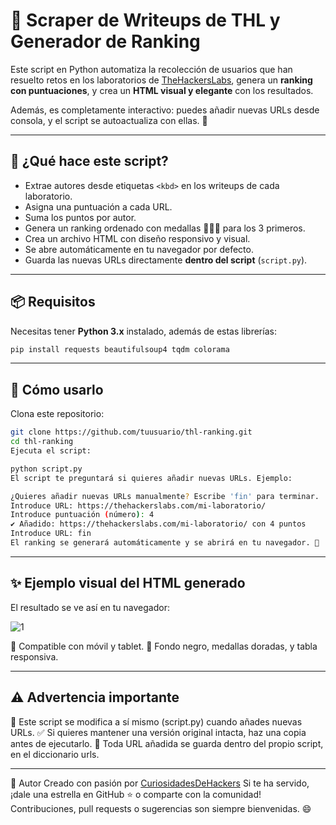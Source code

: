 # 🧠 Scraper de Writeups de THL y Generador de Ranking

Este script en Python automatiza la recolección de usuarios que han resuelto retos en los laboratorios de [TheHackersLabs](https://thehackerslabs.com), genera un **ranking con puntuaciones**, y crea un **HTML visual y elegante** con los resultados.

Además, es completamente interactivo: puedes añadir nuevas URLs desde consola, y el script se autoactualiza con ellas. 🚀

---

## 🎯 ¿Qué hace este script?

- Extrae autores desde etiquetas `<kbd>` en los writeups de cada laboratorio.
- Asigna una puntuación a cada URL.
- Suma los puntos por autor.
- Genera un ranking ordenado con medallas 🥇🥈🥉 para los 3 primeros.
- Crea un archivo HTML con diseño responsivo y visual.
- Se abre automáticamente en tu navegador por defecto.
- Guarda las nuevas URLs directamente **dentro del script** (`script.py`).

---

## 📦 Requisitos

Necesitas tener **Python 3.x** instalado, además de estas librerías:

```bash
pip install requests beautifulsoup4 tqdm colorama
```
---

## 🚀 Cómo usarlo
Clona este repositorio:

```bash
git clone https://github.com/tuusuario/thl-ranking.git
cd thl-ranking
Ejecuta el script:
```

```bash
python script.py
El script te preguntará si quieres añadir nuevas URLs. Ejemplo:
```

```bash
¿Quieres añadir nuevas URLs manualmente? Escribe 'fin' para terminar.
Introduce URL: https://thehackerslabs.com/mi-laboratorio/
Introduce puntuación (número): 4
✔ Añadido: https://thehackerslabs.com/mi-laboratorio/ con 4 puntos
Introduce URL: fin
El ranking se generará automáticamente y se abrirá en tu navegador. 🎉
```

---

## ✨ Ejemplo visual del HTML generado
El resultado se ve así en tu navegador:

![1](https://github.com/user-attachments/assets/43518761-0925-4706-a959-3bcfebe797b1)


📱 Compatible con móvil y tablet.
🎨 Fondo negro, medallas doradas, y tabla responsiva.

---

## ⚠️ Advertencia importante
🛑 Este script se modifica a sí mismo (script.py) cuando añades nuevas URLs.
✅ Si quieres mantener una versión original intacta, haz una copia antes de ejecutarlo.
🔁 Toda URL añadida se guarda dentro del propio script, en el diccionario urls.

---

👤 Autor
Creado con pasión por [CuriosidadesDeHackers](https://www.curiosidadesdehackers.com/)
Si te ha servido, ¡dale una estrella en GitHub ⭐ o comparte con la comunidad!
Contribuciones, pull requests o sugerencias son siempre bienvenidas. 😄
